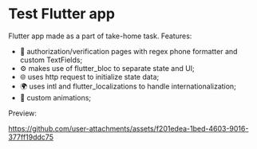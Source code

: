 # Test Flutter app

Flutter app made as a part of take-home task. Features:
- 📱 authorization/verification pages with regex phone formatter and custom TextFields;
- ⚙️ makes use of flutter_bloc to separate state and UI;
- 🌐 uses http request to initialize state data;
- 🌍 uses intl and flutter_localizations to handle internationalization;
- 💎 custom animations;

Preview:

https://github.com/user-attachments/assets/f201edea-1bed-4603-9016-377ff19ddc75

